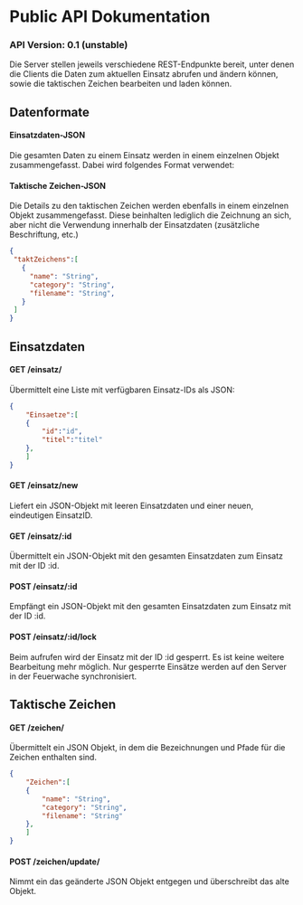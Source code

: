 # Public API Dokumentation
### API Version: 0.1 (unstable)

Die Server stellen jeweils verschiedene REST-Endpunkte bereit, unter denen die Clients die Daten zum aktuellen Einsatz abrufen und ändern können, sowie die taktischen Zeichen bearbeiten und laden können.

## Datenformate

#### Einsatzdaten-JSON

Die gesamten Daten zu einem Einsatz werden in einem einzelnen Objekt zusammengefasst. Dabei wird folgendes Format verwendet:


#### Taktische Zeichen-JSON

Die Details zu den taktischen Zeichen werden ebenfalls in einem einzelnen Objekt zusammengefasst. Diese beinhalten lediglich die Zeichnung an sich, aber nicht die Verwendung innerhalb der Einsatzdaten (zusätzliche Beschriftung, etc.)

```JSON
{
 "taktZeichens":[
   {
     "name": "String",
     "category": "String",
     "filename": "String",
   }
 ]   
}

```

## Einsatzdaten
#### GET /einsatz/
Übermittelt eine Liste mit verfügbaren Einsatz-IDs als JSON:

```JSON
{
    "Einsaetze":[
    {
        "id":"id",
        "titel":"titel"
    },
    ]
}
```
#### GET /einsatz/new
Liefert ein JSON-Objekt mit leeren Einsatzdaten und einer neuen, eindeutigen EinsatzID.
#### GET /einsatz/:id
Übermittelt ein JSON-Objekt mit den gesamten Einsatzdaten zum Einsatz mit der ID :id.
#### POST /einsatz/:id
Empfängt ein JSON-Objekt mit den gesamten Einsatzdaten zum Einsatz mit der ID :id.
#### POST /einsatz/:id/lock
Beim aufrufen wird der Einsatz mit der ID :id gesperrt. Es ist keine weitere Bearbeitung mehr möglich. Nur gesperrte Einsätze werden auf den Server in der Feuerwache synchronisiert.

## Taktische Zeichen
#### GET /zeichen/
Übermittelt ein JSON Objekt, in dem die Bezeichnungen und Pfade für die Zeichen enthalten sind.
```JSON
{
    "Zeichen":[
    {
        "name": "String",
        "category": "String",
        "filename": "String"
    },
    ]
}
```


#### POST /zeichen/update/
Nimmt ein das geänderte JSON Objekt entgegen und überschreibt das alte Objekt.
